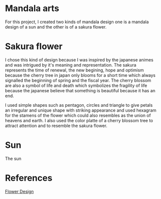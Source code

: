 # Mandala arts
For this project, I created two kinds of mandala design one is a mandala design of a sun and the other is of a sakura flower.
# Sakura flower
I chose this kind of design because I was inspired by the japanese animes and was intrigued by it's meaning and representation. The sakura represents the time of renewal, the new begining, hope and optimism because the cherry tree in japan only blooms for a short time which always signalled the beginning of spring and the fiscal year. The cherry blossom are also a symbol of  life and death which symbolizes the fragility of life because the japanese believe that something is beautiful because it has an end.

I used simple shapes such as pentagon, circles and triangle to give petals an irregular and unique shape with striking appearance and used hexagram for the stamens of the flower which could also resembles as the union of heavens and earth. I also used the color platte of a cherry blossom tree to attract attention and to resemble the sakura flower. 
# Sun
The sun
# References
[Flower Design](https://www.youtube.com/shorts/Mw4OLSla52I?&ab_channel=Feedium)
